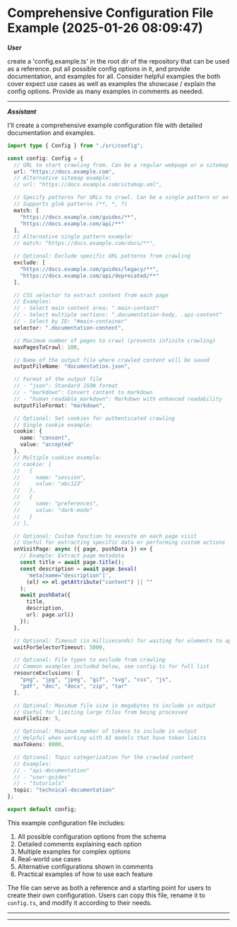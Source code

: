 <!-- Generated by SpecStory -->

# Comprehensive Configuration File Example (2025-01-26 08:09:47)

_**User**_

create a 'config.example.ts' in the root dir of the repository that can be used as a reference. put all possible config options in it, and provide documentation, and examples for all. Consider helpful examples the both cover expect use cases as well as examples the showcase / explain the config options. Provide as many examples in comments as needed.

---

_**Assistant**_

I'll create a comprehensive example configuration file with detailed documentation and examples.

```typescript:config.example.ts
import type { Config } from "./src/config";

const config: Config = {
  // URL to start crawling from. Can be a regular webpage or a sitemap URL
  url: "https://docs.example.com",
  // Alternative sitemap example:
  // url: "https://docs.example.com/sitemap.xml",

  // Specify patterns for URLs to crawl. Can be a single pattern or an array of patterns.
  // Supports glob patterns (**, *, ?)
  match: [
    "https://docs.example.com/guides/**",
    "https://docs.example.com/api/**"
  ],
  // Alternative single pattern example:
  // match: "https://docs.example.com/docs/**",

  // Optional: Exclude specific URL patterns from crawling
  exclude: [
    "https://docs.example.com/guides/legacy/**",
    "https://docs.example.com/api/deprecated/**"
  ],

  // CSS selector to extract content from each page
  // Examples:
  // - Select main content area: ".main-content"
  // - Select multiple sections: ".documentation-body, .api-content"
  // - Select by ID: "#main-container"
  selector: ".documentation-content",

  // Maximum number of pages to crawl (prevents infinite crawling)
  maxPagesToCrawl: 100,

  // Name of the output file where crawled content will be saved
  outputFileName: "documentation.json",

  // Format of the output file
  // - "json": Standard JSON format
  // - "markdown": Convert content to markdown
  // - "human_readable_markdown": Markdown with enhanced readability
  outputFileFormat: "markdown",

  // Optional: Set cookies for authenticated crawling
  // Single cookie example:
  cookie: {
    name: "consent",
    value: "accepted"
  },
  // Multiple cookies example:
  // cookie: [
  //   {
  //     name: "session",
  //     value: "abc123"
  //   },
  //   {
  //     name: "preferences",
  //     value: "dark-mode"
  //   }
  // ],

  // Optional: Custom function to execute on each page visit
  // Useful for extracting specific data or performing custom actions
  onVisitPage: async ({ page, pushData }) => {
    // Example: Extract page metadata
    const title = await page.title();
    const description = await page.$eval(
      'meta[name="description"]',
      (el) => el.getAttribute("content") || ""
    );
    await pushData({
      title,
      description,
      url: page.url()
    });
  },

  // Optional: Timeout (in milliseconds) for waiting for elements to appear
  waitForSelectorTimeout: 5000,

  // Optional: File types to exclude from crawling
  // Common examples included below, see config.ts for full list
  resourceExclusions: [
    "png", "jpg", "jpeg", "gif", "svg", "css", "js",
    "pdf", "doc", "docx", "zip", "tar"
  ],

  // Optional: Maximum file size in megabytes to include in output
  // Useful for limiting large files from being processed
  maxFileSize: 5,

  // Optional: Maximum number of tokens to include in output
  // Helpful when working with AI models that have token limits
  maxTokens: 8000,

  // Optional: Topic categorization for the crawled content
  // Examples:
  // - "api-documentation"
  // - "user-guides"
  // - "tutorials"
  topic: "technical-documentation"
};

export default config;
```

This example configuration file includes:

1. All possible configuration options from the schema
2. Detailed comments explaining each option
3. Multiple examples for complex options
4. Real-world use cases
5. Alternative configurations shown in comments
6. Practical examples of how to use each feature

The file can serve as both a reference and a starting point for users to create their own configuration. Users can copy this file, rename it to `config.ts`, and modify it according to their needs.

---

---
